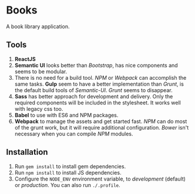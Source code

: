 # Books

A book library application.

## Tools

  1. **ReactJS**
  2. **Semantic UI** looks better than *Bootstrap*, has nice components and seems to be modular.
  3. There is no need for a build tool. *NPM* or *Webpack* can accomplish the same tasks. **Gulp** seem to have a better implementation than *Grunt*, is the default build tools of *Semantic-UI*. *Grunt* seems to disappear.
  4. **Sass** has better approach for development and delivery. Only the required components will be included in the stylesheet. It works well with legacy css too.
  5. **Babel** to use with ES6 and NPM packages.
  6. **Webpack** to manage the assets and get started fast. *NPM* can do most of the grunt work, but it will require additional configuration. *Bower* isn't necessary when you can compile *NPM* modules.

## Installation

  1. Run `gem install` to install gem dependencies.
  2. Run `npm install` to install JS dependencies.
  3. Configure the `NODE_ENV` environment variable, to *development* (default) or *production*. You can also run `./.profile`.

